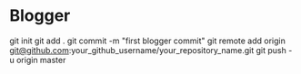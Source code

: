 # Blogger

git init
git add .
git commit -m "first blogger commit"
git remote add origin git@github.com:your_github_username/your_repository_name.git
git push -u origin master
